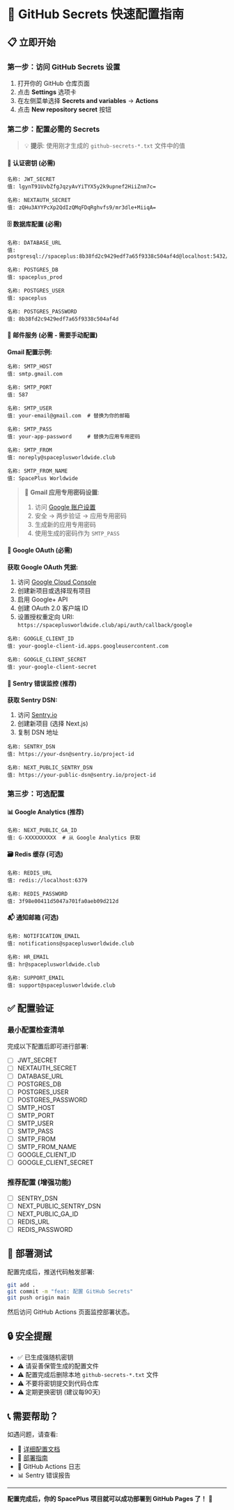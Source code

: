 # 🚀 GitHub Secrets 快速配置指南

## 📋 立即开始

### 第一步：访问 GitHub Secrets 设置

1. 打开你的 GitHub 仓库页面
2. 点击 **Settings** 选项卡
3. 在左侧菜单选择 **Secrets and variables** → **Actions**
4. 点击 **New repository secret** 按钮

### 第二步：配置必需的 Secrets

> 💡 **提示**: 使用刚才生成的 `github-secrets-*.txt` 文件中的值

#### 🔐 认证密钥 (必需)

```
名称: JWT_SECRET
值: lgynT91UvbZfgJqzyAvYiTYX5y2k9upnef2HiiZnm7c=
```

```
名称: NEXTAUTH_SECRET
值: zQHu3AYYPcXp2QdIzQMqFDqRghvfs9/mr3dle+MiiqA=
```

#### 🗄️ 数据库配置 (必需)

```
名称: DATABASE_URL
值: postgresql://spaceplus:8b38fd2c9429edf7a65f9338c504af4d@localhost:5432/spaceplus_prod
```

```
名称: POSTGRES_DB
值: spaceplus_prod
```

```
名称: POSTGRES_USER
值: spaceplus
```

```
名称: POSTGRES_PASSWORD
值: 8b38fd2c9429edf7a65f9338c504af4d
```

#### 📧 邮件服务 (必需 - 需要手动配置)

**Gmail 配置示例:**

```
名称: SMTP_HOST
值: smtp.gmail.com
```

```
名称: SMTP_PORT
值: 587
```

```
名称: SMTP_USER
值: your-email@gmail.com  # 替换为你的邮箱
```

```
名称: SMTP_PASS
值: your-app-password     # 替换为应用专用密码
```

```
名称: SMTP_FROM
值: noreply@spaceplusworldwide.club
```

```
名称: SMTP_FROM_NAME
值: SpacePlus Worldwide
```

> 📧 **Gmail 应用专用密码设置**:
> 1. 访问 [Google 账户设置](https://myaccount.google.com/)
> 2. 安全 → 两步验证 → 应用专用密码
> 3. 生成新的应用专用密码
> 4. 使用生成的密码作为 `SMTP_PASS`

#### 🔗 Google OAuth (必需)

**获取 Google OAuth 凭据:**

1. 访问 [Google Cloud Console](https://console.cloud.google.com/)
2. 创建新项目或选择现有项目
3. 启用 Google+ API
4. 创建 OAuth 2.0 客户端 ID
5. 设置授权重定向 URI: `https://spaceplusworldwide.club/api/auth/callback/google`

```
名称: GOOGLE_CLIENT_ID
值: your-google-client-id.apps.googleusercontent.com
```

```
名称: GOOGLE_CLIENT_SECRET
值: your-google-client-secret
```

#### 🐛 Sentry 错误监控 (推荐)

**获取 Sentry DSN:**

1. 访问 [Sentry.io](https://sentry.io/)
2. 创建新项目 (选择 Next.js)
3. 复制 DSN 地址

```
名称: SENTRY_DSN
值: https://your-dsn@sentry.io/project-id
```

```
名称: NEXT_PUBLIC_SENTRY_DSN
值: https://your-public-dsn@sentry.io/project-id
```

### 第三步：可选配置

#### 📊 Google Analytics (推荐)

```
名称: NEXT_PUBLIC_GA_ID
值: G-XXXXXXXXXX  # 从 Google Analytics 获取
```

#### 🗃️ Redis 缓存 (可选)

```
名称: REDIS_URL
值: redis://localhost:6379
```

```
名称: REDIS_PASSWORD
值: 3f98e00411d5047a701fa0aeb09d212d
```

#### 📬 通知邮箱 (可选)

```
名称: NOTIFICATION_EMAIL
值: notifications@spaceplusworldwide.club
```

```
名称: HR_EMAIL
值: hr@spaceplusworldwide.club
```

```
名称: SUPPORT_EMAIL
值: support@spaceplusworldwide.club
```

## ✅ 配置验证

### 最小配置检查清单

完成以下配置后即可进行部署:

- [ ] JWT_SECRET
- [ ] NEXTAUTH_SECRET
- [ ] DATABASE_URL
- [ ] POSTGRES_DB
- [ ] POSTGRES_USER
- [ ] POSTGRES_PASSWORD
- [ ] SMTP_HOST
- [ ] SMTP_PORT
- [ ] SMTP_USER
- [ ] SMTP_PASS
- [ ] SMTP_FROM
- [ ] SMTP_FROM_NAME
- [ ] GOOGLE_CLIENT_ID
- [ ] GOOGLE_CLIENT_SECRET

### 推荐配置 (增强功能)

- [ ] SENTRY_DSN
- [ ] NEXT_PUBLIC_SENTRY_DSN
- [ ] NEXT_PUBLIC_GA_ID
- [ ] REDIS_URL
- [ ] REDIS_PASSWORD

## 🚀 部署测试

配置完成后，推送代码触发部署:

```bash
git add .
git commit -m "feat: 配置 GitHub Secrets"
git push origin main
```

然后访问 GitHub Actions 页面监控部署状态。

## 🔒 安全提醒

- ✅ 已生成强随机密钥
- ⚠️ 请妥善保管生成的配置文件
- ⚠️ 配置完成后删除本地 `github-secrets-*.txt` 文件
- ⚠️ 不要将密钥提交到代码仓库
- ⚠️ 定期更换密钥 (建议每90天)

## 📞 需要帮助？

如遇问题，请查看:
- 📖 [详细配置文档](./GITHUB_SECRETS_CONFIGURATION.md)
- 🔧 [部署指南](./DEPLOYMENT_GUIDE.md)
- 🐛 GitHub Actions 日志
- 📊 Sentry 错误报告

---

**配置完成后，你的 SpacePlus 项目就可以成功部署到 GitHub Pages 了！** 🎉
